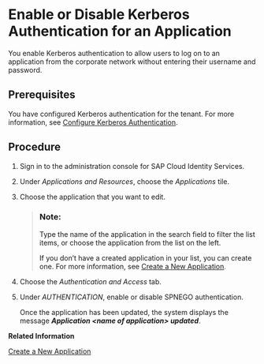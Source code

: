 <!-- loio11121c96ba9143b280e13568638b457a -->

# Enable or Disable Kerberos Authentication for an Application

You enable Kerberos authentication to allow users to log on to an application from the corporate network without entering their username and password.



## Prerequisites

You have configured Kerberos authentication for the tenant. For more information, see [Configure Kerberos Authentication](configure-kerberos-authentication-b030165.md#loiob0301657df074ab081ab7556854aca56).



<a name="loio11121c96ba9143b280e13568638b457a__steps_exh_cyr_4t"/>

## Procedure

1.  Sign in to the administration console for SAP Cloud Identity Services.

2.  Under *Applications and Resources*, choose the *Applications* tile.

3.  Choose the application that you want to edit.

    > ### Note:  
    > Type the name of the application in the search field to filter the list items, or choose the application from the list on the left.
    > 
    > If you don’t have a created application in your list, you can create one. For more information, see [Create a New Application](create-a-new-application-0d4b255.md).

4.  Choose the *Authentication and Access* tab.

5.  Under *AUTHENTICATION*, enable or disable SPNEGO authentication.

    Once the application has been updated, the system displays the message ***Application <name of application\> updated***.


**Related Information**  


[Create a New Application](create-a-new-application-0d4b255.md "You can create a new application and customize it to comply with your company requirements.")

